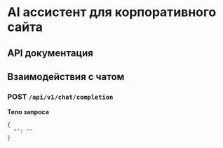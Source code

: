 # AI ассистент для корпоративного сайта

## API документация

## Взаимодействия с чатом

### POST `/api/v1/chat/completion`

**Тело запроса**
```json
{
  "": ""
}
```

